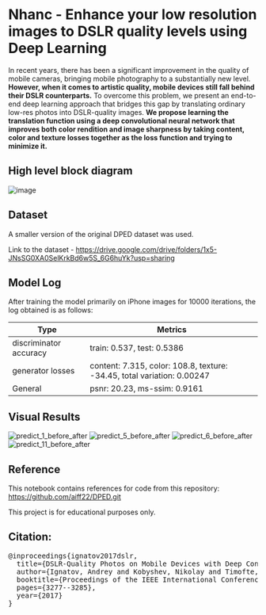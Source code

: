 # Nhanc - Enhance your low resolution images to DSLR quality levels using Deep Learning
In recent years, there has been a significant improvement in the quality of mobile cameras, bringing mobile photography to a substantially new level. **However, when it comes to artistic quality, mobile devices still fall behind their DSLR counterparts.** To overcome this problem, we present an end-to-end deep learning approach that bridges this gap by translating ordinary low-res photos into DSLR-quality images. **We propose learning the translation function using a deep convolutional neural network that improves both color rendition and image sharpness by taking content, color and texture losses together as the loss function and trying to minimize it.**

## High level block diagram

![image](https://user-images.githubusercontent.com/43838718/108750258-d1172100-7566-11eb-906f-e0d3a4f8d907.png)

## Dataset

A smaller version of the original DPED dataset was used. 

Link to the dataset - https://drive.google.com/drive/folders/1x5-JNsSG0XA0SelKrkBd6w5S_6G6huYk?usp=sharing

## Model Log

After training the model primarily on iPhone images for 10000 iterations, the log obtained is as follows:

| Type | Metrics |
| ---- | ---- |
| discriminator accuracy | train: 0.537, test: 0.5386 |
| generator losses | content: 7.315, color: 108.8, texture: -34.45, total variation: 0.00247 |
| General | psnr: 20.23, ms-ssim: 0.9161 |

## Visual Results

![predict_1_before_after](https://user-images.githubusercontent.com/43838718/115104326-50c4d900-9f75-11eb-8a12-825847d42123.png)
![predict_5_before_after](https://user-images.githubusercontent.com/43838718/115104329-54586000-9f75-11eb-94a3-341edd47732f.png)
![predict_6_before_after](https://user-images.githubusercontent.com/43838718/115104331-56222380-9f75-11eb-9670-9e242d87f2ce.png)
![predict_11_before_after](https://user-images.githubusercontent.com/43838718/115104334-57ebe700-9f75-11eb-8f32-c8fdde319dfd.png)

## Reference

This notebook contains references for code from this repository: https://github.com/aiff22/DPED.git

This project is for educational purposes only.

## Citation:

<pre>
@inproceedings{ignatov2017dslr,
  title={DSLR-Quality Photos on Mobile Devices with Deep Convolutional Networks},
  author={Ignatov, Andrey and Kobyshev, Nikolay and Timofte, Radu and Vanhoey, Kenneth and Van Gool, Luc},
  booktitle={Proceedings of the IEEE International Conference on Computer Vision},
  pages={3277--3285},
  year={2017}
}
</pre>
